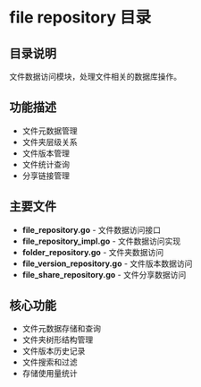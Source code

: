 # file repository 目录

## 目录说明
文件数据访问模块，处理文件相关的数据库操作。

## 功能描述
- 文件元数据管理
- 文件夹层级关系
- 文件版本管理
- 文件统计查询
- 分享链接管理

## 主要文件
- **file_repository.go** - 文件数据访问接口
- **file_repository_impl.go** - 文件数据访问实现
- **folder_repository.go** - 文件夹数据访问
- **file_version_repository.go** - 文件版本数据访问
- **file_share_repository.go** - 文件分享数据访问

## 核心功能
- 文件元数据存储和查询
- 文件夹树形结构管理
- 文件版本历史记录
- 文件搜索和过滤
- 存储使用量统计